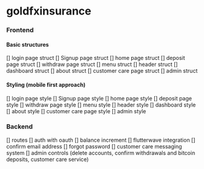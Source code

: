 # goldfxinsurance

### Frontend
#### Basic structures
[] login page struct
[] Signup page struct
[] home page struct
[] deposit page struct
[] withdraw page struct
[] menu struct
[] header struct
[] dashboard struct
[] about struct
[] customer care page struct
[] admin struct

#### Styling (mobile first approach)
[] login page style
[] Signup page style
[] home page style
[] deposit page style
[] withdraw page style
[] menu style
[] header style
[] dashboard style
[] about style
[] customer care page style
[] admin style

### Backend
[] routes
[] auth with oauth
[] balance increment
[] flutterwave integration
[] confirm email address
[] forgot password
[] customer care messaging system
[] admin controls (delete accounts, confirm withdrawals and bitcoin deposits, customer care service)
